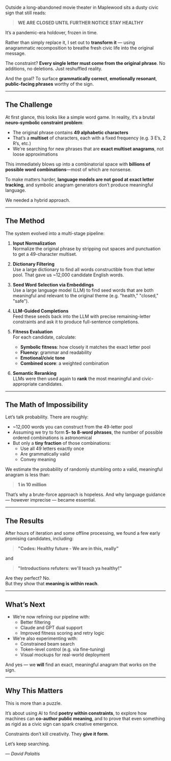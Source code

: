 Outside a long-abandoned movie theater in Maplewood sits a dusty civic sign that still reads:

> **WE ARE CLOSED UNTIL FURTHER NOTICE STAY HEALTHY**

It’s a pandemic-era holdover, frozen in time.

Rather than simply replace it, I set out to **transform it** — using anagrammatic recomposition to breathe fresh civic life into the original message.

The constraint? **Every single letter must come from the original phrase**. No additions, no deletions. Just reshuffled reality.

And the goal? To surface **grammatically correct**, **emotionally resonant**, **public-facing phrases** worthy of the sign.

---

## The Challenge

At first glance, this looks like a simple word game. In reality, it’s a brutal **neuro-symbolic constraint problem**:

- The original phrase contains **49 alphabetic characters**
- That’s a **multiset** of characters, each with a fixed frequency (e.g. 3 E’s, 2 R’s, etc.)
- We're searching for new phrases that are **exact multiset anagrams**, not loose approximations

This immediately blows up into a combinatorial space with **billions of possible word combinations**—most of which are nonsense.

To make matters harder, **language models are not good at exact letter tracking**, and symbolic anagram generators don’t produce meaningful language.

We needed a hybrid approach.

---

## The Method

The system evolved into a multi-stage pipeline:

1. **Input Normalization**  
   Normalize the original phrase by stripping out spaces and punctuation to get a 49-character multiset.

2. **Dictionary Filtering**  
   Use a large dictionary to find all words constructible from that letter pool. That gave us ~12,000 candidate English words.

3. **Seed Word Selection via Embeddings**  
   Use a large language model (LLM) to find seed words that are both meaningful and relevant to the original theme (e.g. "health," "closed," "safe").

4. **LLM-Guided Completions**  
   Feed these seeds back into the LLM with precise remaining-letter constraints and ask it to produce full-sentence completions.

5. **Fitness Evaluation**  
   For each candidate, calculate:
   - **Symbolic fitness**: how closely it matches the exact letter pool
   - **Fluency**: grammar and readability
   - **Emotional/civic tone**
   - **Combined score**: a weighted combination

6. **Semantic Reranking**  
   LLMs were then used again to **rank** the most meaningful and civic-appropriate candidates.

---

## The Math of Impossibility

Let’s talk probability. There are roughly:

- ~12,000 words you can construct from the 49-letter pool
- Assuming we try to form **5- to 8-word phrases**, the number of possible ordered combinations is astronomical
- But only a **tiny fraction** of those combinations:
  - Use all 49 letters exactly once
  - Are grammatically valid
  - Convey meaning

We estimate the probability of randomly stumbling onto a valid, meaningful anagram is less than:

> **1 in 10 million**

That’s why a brute-force approach is hopeless. And why language guidance — however imprecise — became essential.

---

## The Results

After hours of iteration and some offline processing, we found a few early promising candidates, including:

> **"Codes: Healthy future - We are in this, really"**

and

> **"Introductions refuters: we'll teach ya healthy!"**

Are they perfect? No.  
But they show that **meaning is within reach**.

---

## What’s Next

- We're now refining our pipeline with:
  - Better filtering
  - Claude and GPT dual support
  - Improved fitness scoring and retry logic
- We're also experimenting with:
  - Constrained beam search
  - Token-level control (e.g. via fine-tuning)
  - Visual mockups for real-world deployment

And yes — we **will** find an exact, meaningful anagram that works on the sign.

---

## Why This Matters

This is more than a puzzle.

It’s about using AI to find **poetry within constraints**, to explore how machines can **co-author public meaning**, and to prove that even something as rigid as a civic sign can spark creative emergence.

Constraints don’t kill creativity. They **give it form**.

Let’s keep searching.

— *David Palaitis*

